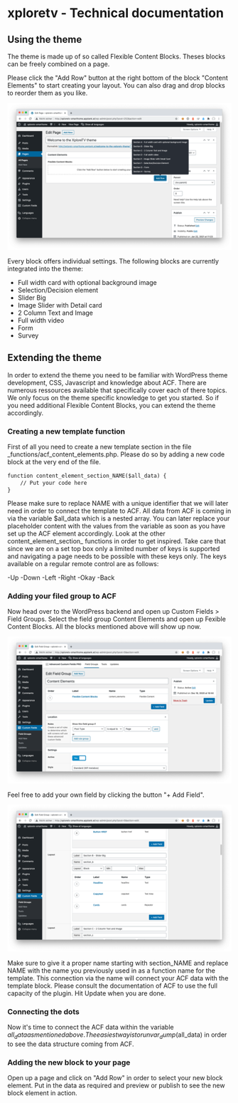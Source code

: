 # xploretv - Technical documentation
<h2>Using the theme</h2>

The theme is made up of so called Flexible Content Blocks. Theses blocks can be freely combined on a page.

Please click the "Add Row" button at the right bottom of the block "Content Elements" to start creating your layout.
You can also drag and drop blocks to reorder them as you like.

![Add Flexible Content block element](images/add-flexible-content-block.png)

Every block offers individual settings. The following blocks are currently integrated into the theme:

- Full width card with optional background image
- Selection/Decision element
- Slider Big
- Image Slider with Detail card
- 2 Column Text and Image
- Full width video
- Form
- Survey

<h2>Extending the theme</h2>

In order to extend the theme you need to be familiar with WordPress theme development, CSS, Javascript and knowledge about ACF.
There are numerous ressources available that specifically cover each of there topics.
We only focus on the theme specific knowledge to get you started.
So if you need additional Flexible Content Blocks, you can extend the theme accordingly.

<h3>Creating a new template function</h3>

First of all you need to create a new template section in the file _functions/acf_content_elements.php.
Please do so by adding a new code block at the very end of the file.

    function content_element_section_NAME($all_data) {
        // Put your code here
    }

Please make sure to replace NAME with a unique identifier that we will later need in order to connect the template to ACF.
All data from ACF is coming in via the variable $all_data which is a nested array.
You can later replace your placeholder content with the values from the variable as soon as you have set up the ACF element accordingly.
Look at the other content_element_section_ functions in order to get inspired.
Take care that since we are on a set top box only a limited number of keys is supported and navigating a page needs to be possible with these keys only. The keys available on a regular remote control are as follows:

-Up
-Down
-Left
-Right
-Okay
-Back

<h3>Adding your filed group to ACF</h3>

Now head over to the WordPress backend and open up Custom Fields > Field Groups.
Select the field group Content Elements and open up Fexible Content Blocks. All the blocks mentioned above will show up now.

![Open ACF element](images/open-acf-element.png)

Feel free to add your own field by clicking the button "+ Add Field".

![Add ACF element](images/add-acf-element.png)

Make sure to give it a proper name starting with section_NAME and replace NAME with the name you previously used in as a function name for the template. This connection via the name will connect your ACF data with the template block.
Please consult the documentation of ACF to use the full capacity of the plugin.
Hit Update when you are done.

<h3>Connecting the dots</h3>

Now it's time to connect the ACF data within the variable $all_data as mentioned above.
The easiest way is to run var_dump($all_data) in order to see the data structure coming from ACF.

<h3>Adding the new block to your page</h3>

Open up a page and click on "Add Row" in order to select your new block element.
Put in the data as required and preview or publish to see the new block element in action.

